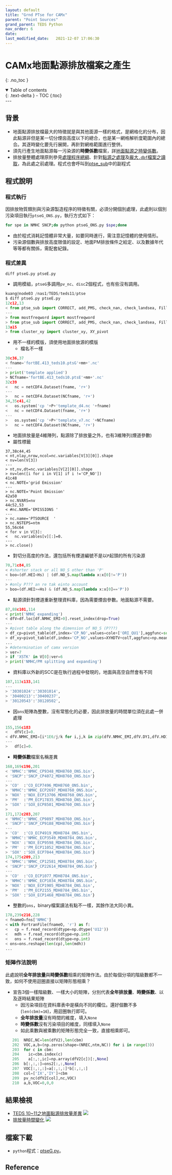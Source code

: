 ```yaml
---
layout: default
title: "Grnd PTse for CAMx"
parent: "Point Sources"
grand_parent: TEDS Python
nav_order: 6
date:               
last_modified_date:   2021-12-07 17:06:30
---
```


# CAMx地面點源排放檔案之產生
{: .no_toc }

<details open markdown="block">
  <summary>
    Table of contents
  </summary>
  {: .text-delta }
- TOC
{:toc}
</details>
---

## 背景
- 地面點源排放檔最大的特徵就是與其他面源一樣的格式，是網格化的分布，因此點源非但是某一切分煙囪高度以下的總合，也是某一網格解析度範圍內的總合。其逐時變化要先行展開，再針對網格範圍進行整併。
- 須先行產生地面點源每一污染源的**時變係數**檔案，詳[地面點源之時變係數](/Focus-on-Air-Quality/EmisProc/ptse/ptseG_ONS/)。
- 排放量整體處理原則參見[處理程序總綱](/Focus-on-Air-Quality/EmsProc/#處理程序總綱)、針對[點源之處理](/Focus-on-Air-Quality/EmisProc/ptse/)及[龐大`.dbf`檔案之讀取](/Focus-on-Air-Quality/EmisProc/dbf2csv.py/)，為此處之前處理。程式也會呼叫到[ptse_sub](/Focus-on-Air-Quality/EmisProc/ptse/ptse_sub/)中的副程式

## 程式說明

### 程式執行
因排放物質類別與污染源製造程序的特徵有關，必須分開個別處理，此處則以個別污染項目執行`ptseG_ONS.py`，執行方式如下：

```bash
for spe in NMHC SNCP;do python ptseG_ONS.py $spe;done
```

- 由於程式消耗記憶體非常大量，如要同時進行，需注意記憶體的使用情形。
- 污染源個數與排放高度限值的設定、地面PM排放條件之給定、以及數據年代等等都有關係，需配套紀錄。


### 程式差異
`diff ptseG.py ptseE.py`
- 調用模組，`ptseG`多調用`pv_nc`、`disc`2個程式，也有些沒有調用。

```python
kuang@node03 /nas1/TEDS/teds11/ptse
$ diff ptseG.py ptseE.py
12c12,13
< from ptse_sub import CORRECT, add_PMS, check_nan, check_landsea, FillNan, WGS_TWD, Elev_YPM, pv_nc, disc
---
> from mostfreqword import mostfreqword
> from ptse_sub import CORRECT, add_PMS, check_nan, check_landsea, FillNan, WGS_TWD, Elev_YPM
13a15
> from cluster_xy import cluster_xy, XY_pivot
```
- 用不一樣的模版，須使用地面排放源的模版
  - 檔名不一樣

```python
30c36,37
< fname='fortBE.413_teds10.ptsG'+mm+'.nc'
---
> print('template applied')
> NCfname='fortBE.413_teds10.ptsE'+mm+'.nc'
32c39
<   nc = netCDF4.Dataset(fname, 'r+')
---
>   nc = netCDF4.Dataset(NCfname, 'r+')
34,35c41,42
<   os.system('cp '+P+'template_d4.nc '+fname)
<   nc = netCDF4.Dataset(fname, 'r+')
---
>   os.system('cp '+P+'template_v7.nc '+NCfname)
>   nc = netCDF4.Dataset(NCfname, 'r+')
```
  - 地面排放量是4維陣列，點源除了排放量之外，也有3維陣列(煙道參數)
  - 屬性標籤
```
37,38c44,45
< nt,nlay,nrow,ncol=nc.variables[V[3][0]].shape
< nv=len(V[3])
---
> nt,nv,dt=nc.variables[V[2][0]].shape
> nv=len([i for i in V[1] if i !='CP_NO'])
41c48
< nc.NOTE='grid Emission'
---
> nc.NOTE='Point Emission'
42a50
> nc.NVARS=nv
44c52,53
< #nc.NAME='EMISSIONS '
---
> nc.name='PTSOURCE  '
> nc.NSTEPS=ntm
55,56c64
< for v in V[3]:
<   nc.variables[v][:]=0.
---
> nc.close()
```
- 對切分高度的作法，還包括所有煙道編號不是以`P`起頭的所有污染源

```python
70,71c84,85
< #shorter stack or all NO_S other than 'P'
< boo=(df.HEI<Hs) | (df.NO_S.map(lambda x:x[0]!='P'))
---
> #only P??? an re tak einto account
> boo=(df.HEI>=Hs) & (df.NO_S.map(lambda x:x[0]=='P'))
```
- 點源須針對煙道重新整理資料庫，因為需要煙囪參數。地面點源不需要。

```python
87,88c101,114
< print('NMHC expanding')
< dfV=df.loc[df.NMHC_EMI>0].reset_index(drop=True)
---
> #pivot table along the dimension of NO_S (P???)
> df_cp=pivot_table(df,index='CP_NO',values=cole+['ORI_QU1'],aggfunc=sum).reset_index()
> df_xy=pivot_table(df,index='CP_NO',values=XYHDTV+colT,aggfunc=np.mean).reset_index()
...
> #determination of camx version
> ver=7
> if 'XSTK' in V[0]:ver=6
> print('NMHC/PM splitting and expanding')
```
- 資料庫以外新的SCC是在執行過程中發現的，地面與高空自然會有不同

```python
107,113c133,141
---
> '30301024':'30301014',
> '30400213':'30400237',
> '30120543':'30120502',
```
- 因`ons`矩陣為整數，沒有常態化的必要，因此排放量的時間單位須在此處一併處理

```python
155,156c183
<   dfV[c]=0.
< dfV.NMHC_EMI=[i*1E6/j/k for i,j,k in zip(dfV.NMHC_EMI,dfV.DY1,dfV.HD1)]
---
>   df[c]=0.
```
- **時變係數**檔案名稱差異

```python
168,169c196,201
< 'NMHC':'NMHC_CP9348_MDH8760_ONS.bin',
< 'SNCP':'SNCP_CP4072_MDH8760_ONS.bin'}
---
> 'CO'  :'CO_ECP7496_MDH8760_ONS.bin',
> 'NMHC':'NMHC_ECP2697_MDH8760_ONS.bin',
> 'NOX' :'NOX_ECP13706_MDH8760_ONS.bin',
> 'PM'  :'PM_ECP17835_MDH8760_ONS.bin',
> 'SOX' :'SOX_ECP8501_MDH8760_ONS.bin'}
>
171,172c203,207
< 'NMHC':'NMHC_CP9897_MDH8760_ONS.bin',
< 'SNCP':'SNCP_CP9188_MDH8760_ONS.bin'}
---
> 'CO'  :'CO_ECP4919_MDH8784_ONS.bin',
> 'NMHC':'NMHC_ECP3549_MDH8784_ONS.bin',
> 'NOX' :'NOX_ECP9598_MDH8784_ONS.bin',
> 'PM'  :'PM_ECP11052_MDH8784_ONS.bin',
> 'SOX' :'SOX_ECP7044_MDH8784_ONS.bin'}
174,175c209,213
< 'NMHC':'NMHC_CP12581_MDH8784_ONS.bin',
< 'SNCP':'SNCP_CP22614_MDH8784_ONS.bin'}
---
> 'CO'  :'CO_ECP1077_MDH8784_ONS.bin',
> 'NMHC':'NMHC_ECP1034_MDH8784_ONS.bin',
> 'NOX' :'NOX_ECP1905_MDH8784_ONS.bin',
> 'PM'  :'PM_ECP2155_MDH8784_ONS.bin',
> 'SOX' :'SOX_ECP1468_MDH8784_ONS.bin'}
```
- 整數的`ons`，binary檔案讀法有點不一樣，其餘作法大同小異。

```python
178,239c216,228
< fnameO=fns['NMHC']
< with FortranFile(fnameO, 'r') as f:
<   cp = f.read_record(dtype=np.dtype('U12'))
<   mdh = f.read_record(dtype=np.int)
<   ons = f.read_record(dtype=np.int)
< ons=ons.reshape(len(cp),len(mdh))
...
```

### 矩陣作法說明
此處說明**全年排放量**與**時變係數**相乘的矩陣作法。由於每個分項的階級數都不一致，如何不使用迴圈直接以矩陣形態相乘？
- 宣告3個一樣階級數、一樣大小的矩陣，分別代表**全年排放量**、**時變係數**、以及逐時結果矩陣
  - 因污染項目在資料庫表中是橫向不同的欄位。還好個數不多(`len(cbm)=16`)，用迴圈執行即可。
  - **全年排放量**沒有時間的維度，填入`None`
  - **時變係數**沒有污染項目的維度，同樣填入`None`
  - 如此乘數與被乘數的矩陣形態完全一致，直接相乘即可。
  
```python
   201  NREC,NC=len(dfV2),len(cbm)
   202  VOC,a,b=(np.zeros(shape=(NREC,ntm,NC)) for i in range(3))
   203  for c in cbm:
   204    ic=cbm.index(c)
   205    a[:,:,ic]=np.array(dfV2[c])[:,None]
   206  b[:,:,:]=ons2[:,:,None]
   207  VOC[:,:,:]=a[:,:,:]*b[:,:,:]
   208  col=['IX','IY']+cbm
   209  pv_nc(dfV2[col],nc,VOC)
   210  a,b,VOC=0,0,0
```


## 結果檢視
- [TEDS 10~11之地面點源排放量差異](https://github.com/sinotec2/Focus-on-Air-Quality/raw/main/assets/images/teds10-11ptsePAR.PNG)
![](https://github.com/sinotec2/Focus-on-Air-Quality/raw/main/assets/images/teds10-11ptsePAR.PNG)
- [排放量時間變化](https://github.com/sinotec2/Focus-on-Air-Quality/raw/main/assets/images/teds10-11ptsePARtimvar.PNG)
![](https://github.com/sinotec2/Focus-on-Air-Quality/raw/main/assets/images/teds10-11ptsePARtimvar.PNG)
## 檔案下載
- `python`程式：[ptseG.py](https://github.com/sinotec2/TEDS_PTSE/blob/main/ptseG.py)。


## Reference
